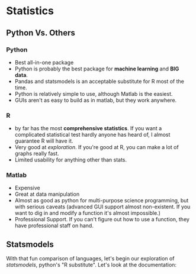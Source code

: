 # Statistics  
## Python Vs. Others
### Python
* Best all-in-one package
* Python is probably the best package for **machine learning** and **BIG data**. 
* Pandas and statsmodels is an acceptable substitute for R most of the time.
* Python is relatively simple to use, although Matlab is the easiest.
* GUIs aren't as easy to build as in matlab, but they work anywhere.

### R
* by far has the most **comprehensive statistics**. If you want a complicated statistical test hardly anyone has heard of, I almost guarantee R will have it.
* Very good at *exploration*. If you're good at R, you can make a lot of graphs really fast.
* Limited usability for anything other than stats.

### Matlab
* Expensive
* Great at data manipulation
* Almost as good as python for multi-purpose science programming, but with serious caveats (advanced GUI support almost non-existent. If you want to dig in and modify a function it's almost impossible.)
* Professional Support. If you can't figure out how to use a function, they have professional staff on hand.

## Statsmodels  
With that fun comparison of languages, let's begin our exploration of *statsmodels*, python's "R substitute". Let's look at the documentation:  
